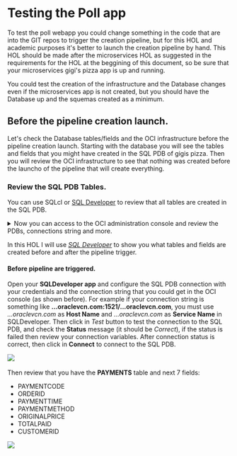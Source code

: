 # Testing the Poll app
To test the poll webapp you could change something in the code that are into the GIT repos to trigger the creation pipeline, but for this HOL and academic purposes it's better to launch the creation pipeline by hand. This HOL should be made after the microservices HOL as suggested in the requirements for the HOL at the beggining of this document, so be sure that your microservices gigi's pizza app is up and running.

You could test the creation of the infrastructure and the Database changes even if the microservices app is not created, but you should have the Database up and the squemas created as a minimum.

## Before the pipeline creation launch.
Let's check the Database tables/fields and the OCI infrastructure before the pipeline creation launch. Starting with the database you will see the tables and fields that you might have created in the SQL PDB of gigis pizza. Then you will review the OCI infrastructure to see that nothing was created before the launcho of the pipeline that will create everything.

### Review the SQL PDB Tables.
You can use SQLcl or [SQL Developer](https://www.oracle.com/es/database/technologies/appdev/sqldeveloper-landing.html) to review that all tables are created in the SQL PDB. 

<details>
 <summary> Now you can access to the OCI administration console and review the PDBs, connections string and more. </summary>

First click in the OCI hamburger icon (top - left) 

![](./images/database-review-01.png)

Then click Oracle Database and next **Bare Metal, VM and Exadata**

![](./images/database-review-02.png)

Next select you Gigis Pizza Database from the Databases list.

![](./images/database-review-03.png)

Then, in your database menu, scroll down until you can see Resources left menu and Databases list. Your Database should be there.

![](./images/database-review-04.png)

Next, Click in your Datatabase name under Databases lists.

![](./images/database-review-05.png)

Then you can click in **Pluggable Databases** item in the *Resources* left menu.

![](./images/database-review-06.png)

Now you can select each PDB and get the connection string for example. To do that, click in the right tree vertical buttons of the PDB row and select **PDB Connection**.

![](./images/database-review-07.png)

You can copy the connection string clicking in the **copy** link.

![](./images/database-review-08.png)
</details>

In this HOL I will use *[SQL Developer](https://www.oracle.com/es/database/technologies/appdev/sqldeveloper-landing.html)* to show you what tables and fields are created before and after the pipeline trigger.

#### Before pipeline are triggered.
Open your **SQLDeveloper app** and configure the SQL PDB connection with your credentials and the connection string that you could get in the OCI console (as shown before). For example if your connection string is something like **<servername>.<sub-number>.<yourvcn>.oraclevcn.com:1521/<PDBNAME>.<sub-number>.<yourvnc>.oraclevcn.com**, you must use *<servername>.<sub-number>.<yourvcn>.oraclevcn.com* as **Host Name** and *<PDBNAME>.<sub-number>.<yourvnc>.oraclevcn.com* as **Service Name** in SQLDeveloper. Then click in *Test* button to test the connection to the SQL PDB, and check the **Status** message (it should be *Correct*), if the status is failed then review your connection variables. After connection status is correct, then click in **Connect** to connect to the SQL PDB.

![](./images/database-review-10.png)
 
Then review that you have the **PAYMENTS** table and next 7 fields:
 - PAYMENTCODE
 - ORDERID
 - PAYMENTTIME
 - PAYMENTMETHOD
 - ORIGINALPRICE
 - TOTALPAID
 - CUSTOMERID
 
 ![](./images/database-review-11.png)
